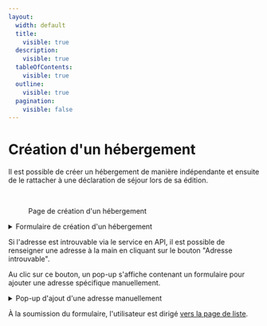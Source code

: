 ```yaml
---
layout:
  width: default
  title:
    visible: true
  description:
    visible: true
  tableOfContents:
    visible: true
  outline:
    visible: true
  pagination:
    visible: false
---
```


# Création d'un hébergement

Il est possible de créer un hébergement de manière indépendante et ensuite de le rattacher à une déclaration de séjour lors de sa édition.&#x20;

<figure><img src="../.gitbook/assets/Capture d’écran 2025-06-23 à 13.51.47.png" alt=""><figcaption><p>Page de création d'un hébergement</p></figcaption></figure>



<details>

<summary>Formulaire de création d'un hébergement</summary>

{% include "../.gitbook/includes/formulaire_hebergement.md" %}

</details>

Si l'adresse est introuvable via le service en API, il est possible de renseigner une adresse à la main en cliquant sur le bouton "Adresse introuvable".&#x20;

Au clic sur ce bouton, un pop-up s'affiche contenant un formulaire pour ajouter une adresse spécifique manuellement.&#x20;

<details>

<summary>Pop-up d'ajout d'une adresse manuellement</summary>

{% include "../.gitbook/includes/formulaire_ajout_adresse_manuel.md" %}

</details>

À la soumission du formulaire, l'utilisateur est dirigé [vers la page de liste](./).&#x20;

